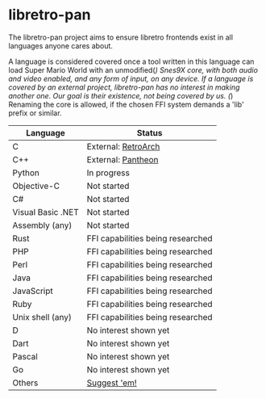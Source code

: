 libretro-pan
============

The libretro-pan project aims to ensure libretro frontends exist in all languages anyone cares about.

A language is considered covered once a tool written in this language can load Super Mario World with an unmodified(*) Snes9X core, with both audio and video enabled, and any form of input, on any device.
If a language is covered by an external project, libretro-pan has no interest in making another one. Our goal is their existence, not being covered by us.
(*) Renaming the core is allowed, if the chosen FFI system demands a 'lib' prefix or similar.

| Language | Status |
| ---- | ---- |
| C | External: [RetroArch](https://github.com/libretro/RetroArch) |
| C++ | External: [Pantheon](https://github.com/Druage/Pantheon) |
| Python | In progress |
| Objective-C | Not started |
| C# | Not started |
| Visual Basic .NET | Not started |
| Assembly (any) | Not started |
| Rust | FFI capabilities being researched |
| PHP | FFI capabilities being researched |
| Perl | FFI capabilities being researched |
| Java | FFI capabilities being researched |
| JavaScript | FFI capabilities being researched |
| Ruby | FFI capabilities being researched |
| Unix shell (any) | FFI capabilities being researched |
| D | No interest shown yet |
| Dart | No interest shown yet |
| Pascal | No interest shown yet |
| Go | No interest shown yet |
| Others | [Suggest 'em!](https://github.com/Alcaro/libretro-pan/issues) |
